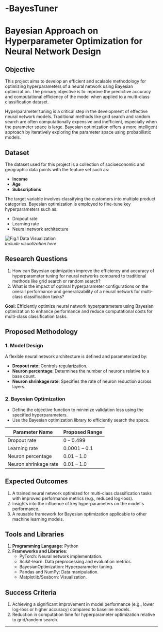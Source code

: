 # -BayesTuner

# Bayesian Approach on Hyperparameter Optimization for Neural Network Design

## Objective
This project aims to develop an efficient and scalable methodology for optimizing hyperparameters of a neural network using Bayesian optimization. The primary objective is to improve the predictive accuracy and computational efficiency of the model when applied to a multi-class classification dataset.

Hyperparameter tuning is a critical step in the development of effective neural network models. Traditional methods like grid search and random search are often computationally expensive and inefficient, especially when the parameter space is large. Bayesian optimization offers a more intelligent approach by iteratively exploring the parameter space using probabilistic models.

## Dataset
The dataset used for this project is a collection of socioeconomic and geographic data points with the feature set such as:
- **Income**
- **Age**
- **Subscriptions**

The target variable involves classifying the customers into multiple product categories. Bayesian optimization is employed to fine-tune key hyperparameters such as:
- Dropout rate
- Learning rate
- Neural network architecture

![Fig.1 Data Visualization](#)  
*Include visualization here*

## Research Questions
1. How can Bayesian optimization improve the efficiency and accuracy of hyperparameter tuning for neural networks compared to traditional methods like grid search or random search?
2. What is the impact of optimal hyperparameter configurations on the overall performance and generalizability of a neural network for multi-class classification tasks?

**Goal:** Efficiently optimize neural network hyperparameters using Bayesian optimization to enhance performance and reduce computational costs for multi-class classification tasks.

## Proposed Methodology

### 1. Model Design
A flexible neural network architecture is defined and parameterized by:
- **Dropout rate**: Controls regularization.
- **Neuron percentage**: Determines the number of neurons relative to a base count.
- **Neuron shrinkage rate**: Specifies the rate of neuron reduction across layers.

### 2. Bayesian Optimization
- Define the objective function to minimize validation loss using the specified hyperparameters.
- Use the Bayesian optimization library to efficiently search the space.

| **Parameter Name**   | **Proposed Range** |
|-----------------------|--------------------|
| Dropout rate          | 0 – 0.499         |
| Learning rate         | 0.0001 – 0.1      |
| Neuron percentage     | 0.01 – 1.0        |
| Neuron shrinkage rate | 0.01 – 1.0        |

## Expected Outcomes
1. A trained neural network optimized for multi-class classification tasks with improved performance metrics (e.g., reduced log-loss).
2. Insights into the influence of key hyperparameters on the model's performance.
3. A reusable framework for Bayesian optimization applicable to other machine learning models.

## Tools and Libraries
1. **Programming Language**: Python
2. **Frameworks and Libraries**:
   - PyTorch: Neural network implementation.
   - Scikit-learn: Data preprocessing and evaluation metrics.
   - BayesianOptimization: Hyperparameter tuning.
   - Pandas and NumPy: Data manipulation.
   - Matplotlib/Seaborn: Visualization.

## Success Criteria
1. Achieving a significant improvement in model performance (e.g., lower log-loss or higher accuracy) compared to baseline models.
2. Reduction in computation time for hyperparameter optimization relative to grid/random search.

---

